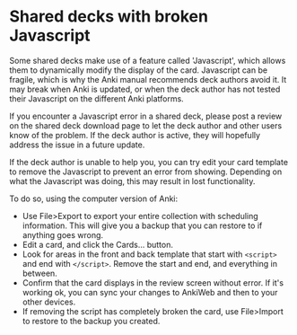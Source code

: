 # Shared decks with broken Javascript

Some shared decks make use of a feature called 'Javascript', which allows them to dynamically modify the display of the card. Javascript can be fragile, which is why the Anki manual recommends deck authors avoid it. It may break when Anki is updated, or when the deck author has not tested their Javascript on the different Anki platforms.

If you encounter a Javascript error in a shared deck, please post a review on the shared deck download page to let the deck author and other users know of the problem. If the deck author is active, they will hopefully address 
the issue in a future update.

If the deck author is unable to help you, you can try edit your card template to remove the Javascript to prevent an error from showing. Depending on what the Javascript was doing, this may result in lost functionality.

To do so, using the computer version of Anki:

- Use File>Export to export your entire collection with scheduling information. This will give you a backup that you can restore to if anything goes wrong.
- Edit a card, and click the Cards... button.
- Look for areas in the front and back template that start with  ```<script>``` and end with ```</script>```. Remove the start and end, and everything in between.
- Confirm that the card displays in the review screen without error. If it's working ok, you can sync your changes to AnkiWeb and then to your other devices.
- If removing the script has completely broken the card, use File>Import to restore to the backup you created.